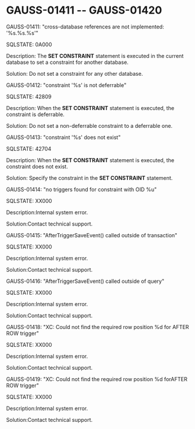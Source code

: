 # GAUSS-01411 -- GAUSS-01420<a name="EN-US_TOPIC_0302073455"></a>

GAUSS-01411: "cross-database references are not implemented: '%s.%s.%s'"

SQLSTATE: 0A000

Description: The  **SET CONSTRAINT**  statement is executed in the current database to set a constraint for another database.

Solution: Do not set a constraint for any other database.

GAUSS-01412: "constraint '%s' is not deferrable"

SQLSTATE: 42809

Description: When the  **SET CONSTRAINT**  statement is executed, the constraint is deferrable.

Solution: Do not set a non-deferrable constraint to a deferrable one.

GAUSS-01413: "constraint '%s' does not exist"

SQLSTATE: 42704

Description: When the  **SET CONSTRAINT**  statement is executed, the constraint does not exist.

Solution: Specify the constraint in the  **SET CONSTRAINT**  statement.

GAUSS-01414: "no triggers found for constraint with OID %u"

SQLSTATE: XX000

Description:Internal system error.

Solution:Contact technical support.

GAUSS-01415: "AfterTriggerSaveEvent\(\) called outside of transaction"

SQLSTATE: XX000

Description:Internal system error.

Solution:Contact technical support.

GAUSS-01416: "AfterTriggerSaveEvent\(\) called outside of query"

SQLSTATE: XX000

Description:Internal system error.

Solution:Contact technical support.

GAUSS-01418: "XC: Could not find the required row position %d for AFTER ROW trigger"

SQLSTATE: XX000

Description:Internal system error.

Solution:Contact technical support.

GAUSS-01419: "XC: Could not find the required row position %d forAFTER ROW trigger"

SQLSTATE: XX000

Description:Internal system error.

Solution:Contact technical support.

